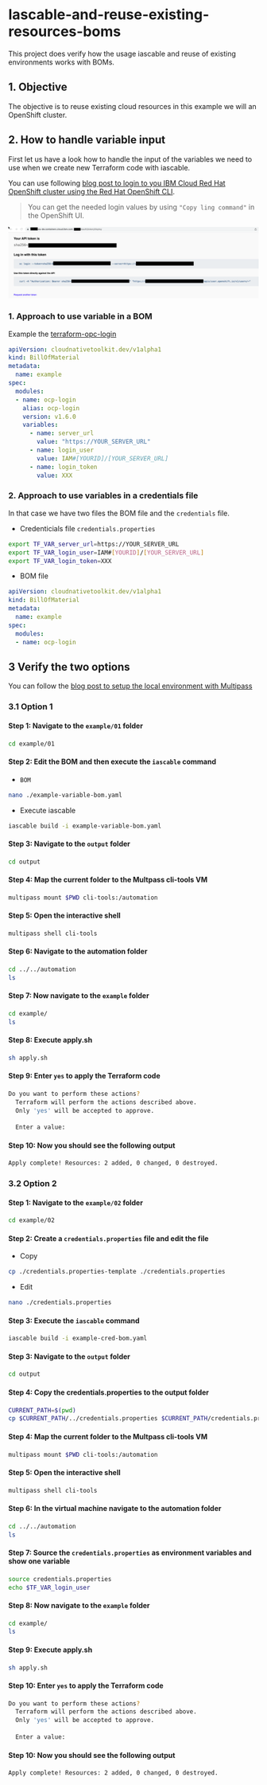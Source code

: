 # Iascable-and-reuse-existing-resources-boms

This project does verify how the usage iascable and reuse of existing environments works with BOMs. 

## 1. Objective

The objective is to reuse existing cloud resources in this example we will an OpenShift cluster.

## 2. How to handle variable input

First let us have a look how to handle the input of the variables we need to use when we create new Terraform code with iascable.

You can use following [blog post to login to you IBM Cloud Red Hat OpenShift cluster using the Red Hat OpenShift CLI](https://suedbroecker.net/2021/11/15/log-in-to-the-an-ibm-cloud-red-hat-openshift-cluster-using-the-ibm-cloud-and-oc-cli%c2%b6/).

> You can get the needed login values by using `"Copy ling command"` in the OpenShift UI.

![](images/reuse-existing-resources-01.png)

### 1. Approach to use variable in a BOM

Example the [terraform-opc-login](https://github.com/cloud-native-toolkit/terraform-ocp-login)

```yaml
apiVersion: cloudnativetoolkit.dev/v1alpha1
kind: BillOfMaterial
metadata:
  name: example
spec:
  modules:
  - name: ocp-login
    alias: ocp-login
    version: v1.6.0
    variables:
      - name: server_url
        value: "https://YOUR_SERVER_URL"
      - name: login_user
        value: IAM#[YOURID]/[YOUR_SERVER_URL]
      - name: login_token
        value: XXX
```


### 2. Approach to use variables in a credentials file

In that case we have two files the BOM file and the `credentials` file.

* Credenticials file `credentials.properties`

```sh
export TF_VAR_server_url=https://YOUR_SERVER_URL
export TF_VAR_login_user=IAM#[YOURID]/[YOUR_SERVER_URL]
export TF_VAR_login_token=XXX
```

* BOM file

```yaml
apiVersion: cloudnativetoolkit.dev/v1alpha1
kind: BillOfMaterial
metadata:
  name: example
spec:
  modules:
  - name: ocp-login
```

## 3 Verify the two options

You can follow the [blog post to setup the local environment with Multipass](https://suedbroecker.net/2022/09/08/using-multipass-to-run-a-tools-virtual-machine/)

### 3.1 Option 1

#### Step 1: Navigate to the `example/01` folder

```sh
cd example/01
```

#### Step 2: Edit the BOM and then execute the `iascable` command

* `BOM` 

```sh
nano ./example-variable-bom.yaml
```

* Execute iascable

```sh
iascable build -i example-variable-bom.yaml
```

#### Step 3: Navigate to the `output` folder

```sh
cd output
```

#### Step 4: Map the current folder to the Multpass cli-tools VM 

```sh
multipass mount $PWD cli-tools:/automation
```

#### Step 5: Open the interactive shell

```sh
multipass shell cli-tools
```

#### Step 6: Navigate to the automation folder

```sh
cd ../../automation
ls
```

#### Step 7: Now navigate to the `example` folder

```sh
cd example/
ls
```

#### Step 8: Execute apply.sh

```sh
sh apply.sh
```

#### Step 9: Enter `yes` to apply the Terraform code

```sh
Do you want to perform these actions?
  Terraform will perform the actions described above.
  Only 'yes' will be accepted to approve.

  Enter a value:
```

#### Step 10: Now you should see the following output

```sh
Apply complete! Resources: 2 added, 0 changed, 0 destroyed.
```

### 3.2 Option 2

#### Step 1: Navigate to the `example/02` folder

```sh
cd example/02
```

#### Step 2: Create a `credentials.properties` file and edit the file

* Copy

```sh
cp ./credentials.properties-template ./credentials.properties
```

* Edit

```sh
nano ./credentials.properties
```

#### Step 3: Execute the `iascable` command

```sh
iascable build -i example-cred-bom.yaml
```

#### Step 3: Navigate to the `output` folder

```sh
cd output
```

#### Step 4: Copy the credentials.properties to the output folder

```sh
CURRENT_PATH=$(pwd)
cp $CURRENT_PATH/../credentials.properties $CURRENT_PATH/credentials.properties
```

#### Step 4: Map the current folder to the Multpass cli-tools VM 

```sh
multipass mount $PWD cli-tools:/automation
```

#### Step 5: Open the interactive shell

```sh
multipass shell cli-tools
```

#### Step 6: In the virtual machine navigate to the automation folder

```sh
cd ../../automation
ls
```

#### Step 7: Source the `credentials.properties` as environment variables and show one variable

```sh
source credentials.properties
echo $TF_VAR_login_user
```

#### Step 8: Now navigate to the `example` folder

```sh
cd example/
ls
```

#### Step 9: Execute apply.sh

```sh
sh apply.sh
```

#### Step 10: Enter `yes` to apply the Terraform code

```sh
Do you want to perform these actions?
  Terraform will perform the actions described above.
  Only 'yes' will be accepted to approve.

  Enter a value:
```

#### Step 10: Now you should see the following output

```sh
Apply complete! Resources: 2 added, 0 changed, 0 destroyed.
```
